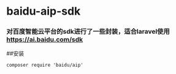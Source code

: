 # baidu-aip-sdk
### 对百度智能云平台的sdk进行了一些封装，适合laravel使用  https://ai.baidu.com/sdk
##安装
```
composer require 'baidu/aip'
```
